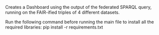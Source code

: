 Creates a Dashboard using the output of the federated SPARQL query, running on the FAIR-ified triples of 4 different datasets.

Run the following command before running the main file to install all the required libraries:
pip install -r requirements.txt
